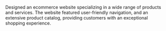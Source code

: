 Designed an ecommerce website specializing in a wide range of products and services. The website featured user-friendly navigation, and an extensive product catalog, providing customers with an exceptional shopping experience.

